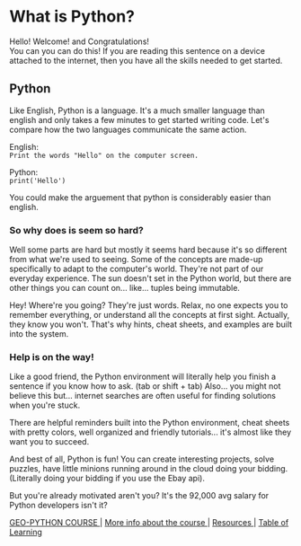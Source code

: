 # What is Python?

Hello! Welcome! and Congratulations!  
You can you can do this! If you are reading this sentence on a device attached to the internet, then you have all the skills needed to get started. 

Python
------  
Like English, Python is a language. It's a much smaller language than english and only takes a few minutes to get started writing code. Let's compare how the two languages communicate the same action.  

English:   
```Print the words "Hello" on the computer screen.``` 
  
Python:  
```print('Hello')```

You could make the arguement that python is considerably easier than english.

### So why does is seem so hard? 
Well some parts are hard but mostly it seems hard because it's so different from what we're used to seeing. Some of the concepts are made-up specifically to adapt to the computer's world. They're not part of our everyday experience. The sun doesn't set in the Python world, but there are other things you can count on... like... tuples being immutable.  

Hey! Where're you going? They're just words. Relax, no one expects you to remember everything, or understand all the concepts at first sight. Actually, they know you won't. That's why hints, cheat sheets, and examples are built into the system.

### Help is on the way!
Like a good friend, the Python environment  will literally help you finish a sentence if you know how to ask. (tab or shift + tab) Also... you might not believe this but... internet searches are often useful for finding solutions when you're stuck.

There are helpful reminders built into the Python environment, cheat sheets with pretty colors, well organized and friendly tutorials... it's almost like they want you to succeed. 

And best of all, Python is fun! You can create interesting projects, solve puzzles, have little minions running around in the cloud doing your bidding. (Literally doing your bidding if you use the Ebay api).

But you're already motivated aren't you? It's the 92,000 avg salary for Python developers isn't it?


[  GEO-PYTHON COURSE  ](https://geo-python-site.readthedocs.io/en/latest/)  |  [  More info about the course  ](read_more.md) | [  Resources  ](learn_more.md) |  [Table of Learning  ](table_of_learning.md)
